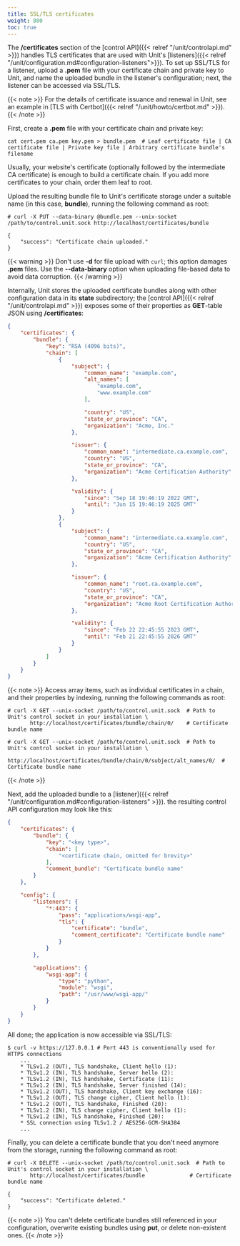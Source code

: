 ```yaml
---
title: SSL/TLS certificates
weight: 800
toc: true
---
```


The **/certificates** section of the [control API]({{< relref "/unit/controlapi.md" >}})
handles TLS certificates that are used with Unit's
[listeners]({{< relref "/unit/configuration.md#configuration-listeners">}}).
To set up SSL/TLS for a listener, upload a **.pem** file with your certificate
chain and private key to Unit, and name the uploaded bundle in the listener's configuration; next, the listener can be accessed via SSL/TLS.

{{< note >}}
For the details of certificate issuance and renewal in Unit,
see an example in [TLS with Certbot]({{< relref "/unit/howto/certbot.md" >}}).
{{< /note >}}


First, create a **.pem** file with your certificate chain and private key:

```console
cat cert.pem ca.pem key.pem > bundle.pem  # Leaf certificate file | CA certificate file | Private key file | Arbitrary certificate bundle's filename
```

Usually, your website's certificate (optionally followed by the intermediate CA certificate) is enough to build a certificate chain. If you add more certificates
to your chain, order them leaf to root.

Upload the resulting bundle file to Unit's certificate storage under a suitable name
(in this case, **bundle**), running the following command as root:

```console
# curl -X PUT --data-binary @bundle.pem --unix-socket /path/to/control.unit.sock http://localhost/certificates/bundle

{
    "success": "Certificate chain uploaded."
}
```

{{< warning >}}
Don't use **-d** for file upload with `curl`; this option damages **.pem** files.
Use the **--data-binary** option when uploading file-based data to avoid data
corruption.
{{< /warning >}}

Internally, Unit stores the uploaded certificate bundles along with other configuration data in its **state** subdirectory; the
[control API]({{< relref "/unit/controlapi.md" >}})
exposes some of their properties as **GET**-table JSON using **/certificates**:

```json
{
    "certificates": {
        "bundle": {
            "key": "RSA (4096 bits)",
            "chain": [
                {
                    "subject": {
                        "common_name": "example.com",
                        "alt_names": [
                            "example.com",
                            "www.example.com"
                        ],

                        "country": "US",
                        "state_or_province": "CA",
                        "organization": "Acme, Inc."
                    },

                    "issuer": {
                        "common_name": "intermediate.ca.example.com",
                        "country": "US",
                        "state_or_province": "CA",
                        "organization": "Acme Certification Authority"
                    },

                    "validity": {
                        "since": "Sep 18 19:46:19 2022 GMT",
                        "until": "Jun 15 19:46:19 2025 GMT"
                    }
                },
                {
                    "subject": {
                        "common_name": "intermediate.ca.example.com",
                        "country": "US",
                        "state_or_province": "CA",
                        "organization": "Acme Certification Authority"
                    },

                    "issuer": {
                        "common_name": "root.ca.example.com",
                        "country": "US",
                        "state_or_province": "CA",
                        "organization": "Acme Root Certification Authority"
                    },

                    "validity": {
                        "since": "Feb 22 22:45:55 2023 GMT",
                        "until": "Feb 21 22:45:55 2026 GMT"
                    }
                }
            ]
        }
    }
}
```

{{< note >}}
Access array items, such as individual certificates in a chain,
and their properties by indexing, running the following commands as root:

```console
# curl -X GET --unix-socket /path/to/control.unit.sock  # Path to Unit's control socket in your installation \
       http://localhost/certificates/bundle/chain/0/    # Certificate bundle name
```

```console
# curl -X GET --unix-socket /path/to/control.unit.sock  # Path to Unit's control socket in your installation \
       http://localhost/certificates/bundle/chain/0/subject/alt_names/0/  # Certificate bundle name
```
{{< /note >}}

Next, add the uploaded bundle to a
[listener]({{< relref "/unit/configuration.md#configuration-listeners" >}}).
the resulting control API configuration may look like this:

```json
{
    "certificates": {
        "bundle": {
            "key": "<key type>",
            "chain": [
                "<certificate chain, omitted for brevity>"
            ],
            "comment_bundle": "Certificate bundle name"
        }
    },

    "config": {
        "listeners": {
            "*:443": {
                "pass": "applications/wsgi-app",
                "tls": {
                    "certificate": "bundle",
                    "comment_certificate": "Certificate bundle name"
                }
            }
        },

        "applications": {
            "wsgi-app": {
                "type": "python",
                "module": "wsgi",
                "path": "/usr/www/wsgi-app/"
            }
        }
    }
}
```

All done;
the application is now accessible via SSL/TLS:

```console
$ curl -v https://127.0.0.1 # Port 443 is conventionally used for HTTPS connections
    ...
    * TLSv1.2 (OUT), TLS handshake, Client hello (1):
    * TLSv1.2 (IN), TLS handshake, Server hello (2):
    * TLSv1.2 (IN), TLS handshake, Certificate (11):
    * TLSv1.2 (IN), TLS handshake, Server finished (14):
    * TLSv1.2 (OUT), TLS handshake, Client key exchange (16):
    * TLSv1.2 (OUT), TLS change cipher, Client hello (1):
    * TLSv1.2 (OUT), TLS handshake, Finished (20):
    * TLSv1.2 (IN), TLS change cipher, Client hello (1):
    * TLSv1.2 (IN), TLS handshake, Finished (20):
    * SSL connection using TLSv1.2 / AES256-GCM-SHA384
    ...
```

Finally, you can delete a certificate bundle that you don't need anymore
from the storage, running the following command as root:

```console
# curl -X DELETE --unix-socket /path/to/control.unit.sock  # Path to Unit's control socket in your installation \
       http://localhost/certificates/bundle              # Certificate bundle name

{
    "success": "Certificate deleted."
}
```

{{< note >}}
You can't delete certificate bundles still referenced in your configuration,
overwrite existing bundles using **put**, or delete non-existent ones.
{{< /note >}}
